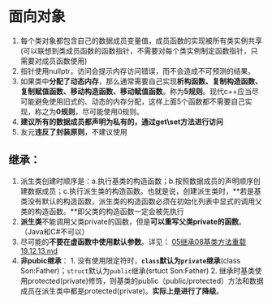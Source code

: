 # 面向对象

1. 每个类对象都包含自己的数据成员变量值，成员函数的实现被所有类实例共享\(可以联想到类成员函数的函数指针，不需要对每个类实例制定函数指针，只需要对成员函数使用\)
2. 指针使用nullptr，访问会提示内存访问错误，而不会造成不可预测的结果。
3. 如果类中**分配了动态内存**，那么通常需要自己实现**析构函数、复制构造函数、复制赋值函数、移动构造函数、移动赋值函数**。称为**5规则**。现代c++应当尽可能避免使用旧式的、动态的内存分配，这样上面5个函数都不需要自己实现，称之为**0规则**，尽可能使用0规则。
4. **建议所有的数据成员都声明为私有的，通过get\set方法进行访问**
5. 友元**违反了封装原则**，不建议使用

## 继承：

1. 派生类创建时顺序是：a.执行基类的构造函数；b.按照数据成员的声明顺序创建数据成员；c.执行派生类的构造函数。也就是说，创建派生类时，**若是基类没有默认的构造函数，派生类的构造函数必须在初始化列表中显式的调用父类的构造函数。**即父类的构造函数一定会被先执行
2. **派生类**不能调用父类private的函数，但是**可以重写父类private的函数**。（Java和C\#不可以）
3. 尽可能的**不要在虚函数中使用默认参数**。详见： [05继承08基类方法重载19.12.13.md](05-ji-cheng-08-ji-lei-fang-fa-zhong-zai-19.12.13.md)
4. **非pubic继承**： 1. 没有使用限定符时，**`class`默认为`private`继承**\(class Son:Father\)；`struct`默认为`public`继承\(srtuct Son:Father\) 2. 继承时基类使用protected\(private\)修饰，则基类的public（public/protected）方法和数据成员在派生类中都是protected\(private\)。**实际上是进行了降级**。

